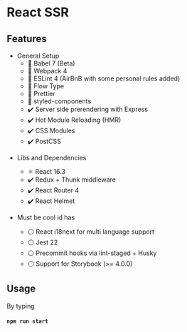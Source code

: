 # React SSR

## Features

- General Setup
  - 🎉 Babel 7 (Beta)
  - 🎉 Webpack 4
  - 🎉 ESLint 4 (AirBnB with some personal rules added)
  - 🎉 Flow Type
  - 🎉 Prettier
  - 💅 styled-components
  - ✔️ Server side prerendering with Express
  - ✔️ Hot Module Reloading (HMR)
  - ✔️ CSS Modules
  - ✔️ PostCSS

* Libs and Dependencies

  - ⚛ React 16.3
  - ✔️ Redux + Thunk middleware
  - ✔️ React Router 4
  - ✔️ React Helmet

* Must be cool id has
  - ⚪ React i18next for multi language support
  - ⚪ Jest 22
  - ⚪ Precommit hooks via lint-staged + Husky
  - ⚪ Support for Storybook (>= 4.0.0)

## Usage

By typing

#### `npm run start`
